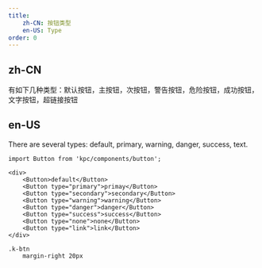 ```yaml
---
title: 
    zh-CN: 按钮类型
    en-US: Type
order: 0
---
```


## zh-CN
有如下几种类型：默认按钮，主按钮，次按钮，警告按钮，危险按钮，成功按钮，文字按钮，超链接按钮

## en-US

There are several types: default, primary, warning, danger, success, text.

```vdt
import Button from 'kpc/components/button';

<div>
    <Button>default</Button>
    <Button type="primary">primay</Button>
    <Button type="secondary">secondary</Button>
    <Button type="warning">warning</Button>
    <Button type="danger">danger</Button>
    <Button type="success">success</Button>
    <Button type="none">none</Button>
    <Button type="link">link</Button>
</div>
```

```styl
.k-btn
    margin-right 20px
```
